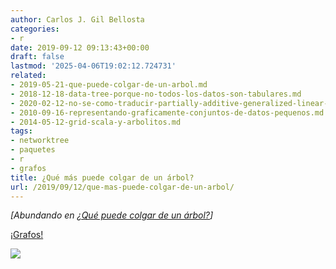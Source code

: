 ```yaml
---
author: Carlos J. Gil Bellosta
categories:
- r
date: 2019-09-12 09:13:43+00:00
draft: false
lastmod: '2025-04-06T19:02:12.724731'
related:
- 2019-05-21-que-puede-colgar-de-un-arbol.md
- 2018-12-18-data-tree-porque-no-todos-los-datos-son-tabulares.md
- 2020-02-12-no-se-como-traducir-partially-additive-generalized-linear-model-trees.md
- 2010-09-16-representando-graficamente-conjuntos-de-datos-pequenos.md
- 2014-05-12-grid-scala-y-arbolitos.md
tags:
- networktree
- paquetes
- r
- grafos
title: ¿Qué más puede colgar de un árbol?
url: /2019/09/12/que-mas-puede-colgar-de-un-arbol/
---
```


_[Abundando en _[_¿Qué puede colgar de un árbol?_](https://www.datanalytics.com/2019/05/21/que-puede-colgar-de-un-arbol/)_]_

[¡Grafos!](https://eeecon.uibk.ac.at/~zeileis/news/networktree/)

![](/wp-uploads/2019/09/networktree-dass-1024x927.png#center)